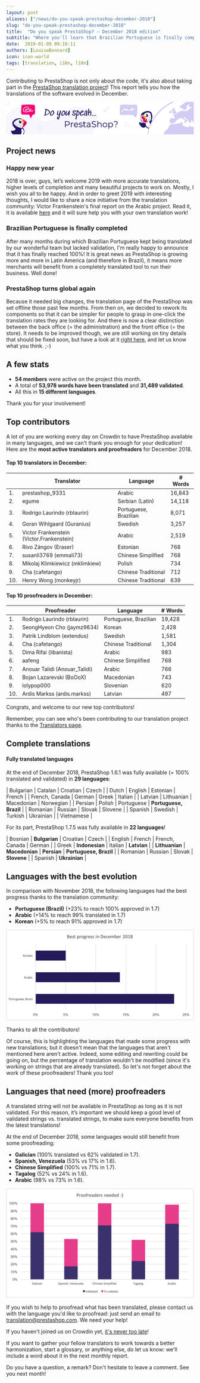 ```yaml
---
layout: post
aliases: ["/news/do-you-speak-prestashop-december-2018"]
slug: "do-you-speak-prestashop-december-2018"
title:  "Do you speak PrestaShop? – December 2018 edition"
subtitle: "Where you'll learn that Brazilian Portuguese is finally completed"
date:  2019-01-09 09:10:11
authors: [LouiseBonnard]
icon: icon-world
tags: [translation, i18n, l10n]
---
```


Contributing to PrestaShop is not only about the code, it's also about taking part in the [PrestaShop translation project](https://crowdin.com/project/prestashop-official)! This report tells you how the translations of the software evolved in December.

![Crowdin Monthly banner](/assets/images/2019/01/Build-Crowdin-banner.jpg)

## Project news


### Happy new year

2018 is over, guys, let’s welcome 2019 with more accurate translations, higher levels of completion and many beautiful projects to work on. Mostly, I wish you all to be happy. And in order to greet 2019 with interesting thoughts, I would like to share a nice initiative from the translation community: Victor Frankenstein's final report on the Arabic project. Read it, it is available [here](https://steemit.com/utopian-io/@dr-frankenstein/final-report-the-prestashop-project) and it will sure help you with your own translation work!


### Brazilian Portuguese is finally completed

After many months during which Brazilian Portuguese kept being translated by our wonderful team but lacked validation, I'm really happy to announce that it has finally reached 100%! It is great news as PrestaShop is growing more and more in Latin America (and therefore in Brazil), it means more merchants will benefit from a completely translated tool to run their business. Well done!


### PrestaShop turns global again

Because it needed big changes, the translation page of the PrestaShop was set offline those past few months. From then on, we decided to rework its components so that it can be simpler for people to grasp in one-click the translation rates they are looking for. And there is now a clear distinction between the back office (= the administration) and the front office (= the store). It needs to be improved though, we are still working on tiny details that should be fixed soon, but have a look at it [right here](https://www.prestashop.com/en/translations), and let us know what you think. ;-)


## A few stats
 
* **54 members** were active on the project this month.
* A total of **53,978 words have been translated** and **31,489 validated**.
* All this in **15 different languages**.
 
Thank you for your involvement!
 
 
## Top contributors
 
A lot of you are working every day on Crowdin to have PrestaShop available in many languages, and we can't thank you enough for your dedication! Here are the **most active translators and proofreaders** for December 2018.
 
#### Top 10 translators in December:
 
| |Translator | Language | # Words
|-|---------- | -------- | ----------------
 1. | prestashop_9331 | Arabic | 16,843
 2. | egume | Serbian (Latin) | 14,118
 3. | Rodrigo Laurindo (rblaurin) | Portuguese, Brazilian | 8,071
 4. | Goran Wihlgaard (Guranius) | Swedish | 3,257
 5. | Victor Frankenstein (Victor.Frankenstein) | Arabic | 2,519
 6. | Rivo Zängov (Eraser) | Estonian | 768
 7. | susanli3769 (emmali73) | Chinese Simplified | 768
 8. | Mikolaj Klimkiewicz (mklimkiew) | Polish | 734
 9. | Cha (cafetango) | Chinese Traditional | 712
10. | Henry Wong (monkeyjr) | Chinese Traditional | 639
 
 
#### Top 10 proofreaders in December:
 
| | Proofreader | Language | # Words
|-| ---------- | -------- | ----------------
 1. | Rodrigo Laurindo (rblaurin) | Portuguese, Brazilian | 19,428
 2. | SeongHyeon Cho (jaymz9634) | Korean | 2,428
 3. | Patrik Lindblom (extendus) | Swedish | 1,581
 4. | Cha (cafetango) | Chinese Traditional | 1,304
 5. | Dima Rifai (libanista) | Arabic | 983
 6. | aafeng | Chinese Simplified | 768
 7. | Anouar Talidi (Anouar_Talidi) | Arabic | 766
 8. | Bojan Lazarevski (BoOoX) | Macedonian | 743
 9. | lolypop000 | Slovenian | 620
10. | Ardis Markss (ardis.markss) | Latvian | 497
 
Congrats, and welcome to our new top contributors!
 
Remember, you can see who's been contributing to our translation project thanks to the [Translators page](http://translators.prestashop.com/).
 
 
## Complete translations
 
#### Fully translated languages
 
At the end of December 2018, PrestaShop 1.6.1 was fully available (= 100% translated and validated) in **29 languages**:
 
| Bulgarian | Catalan | Croatian | Czech |
| Dutch | English | Estonian | French |
| French, Canada | German | Greek | Italian |
| Latvian | Lithuanian | Macedonian | Norwegian |
| Persian | Polish | Portuguese | **Portuguese, Brazil** |
| Romanian | Russian | Slovak | Slovene |
| Spanish | Swedish | Turkish | Ukrainian |
| Vietnamese |
 
For its part, PrestaShop 1.7.5 was fully available in **22 languages**!
 
| Bosnian | **Bulgarian** | Croatian | Czech |
| English | French | French, Canada | German |
| Greek | **Indonesian** | Italian | **Latvian** |
| **Lithuanian** | **Macedonian** | **Persian** | **Portuguese, Brazil** |
| Romanian | Russian | Slovak | **Slovene** |
| Spanish | **Ukrainian** |
 
 
## Languages with the best evolution
 
In comparison with November 2018, the following languages had the best progress thanks to the translation community:
 
* **Portuguese (Brazil)** (+23% to reach 100% approved in 1.7)
* **Arabic** (+14% to reach 99% translated in 1.7)
* **Korean** (+5% to reach 91% approved in 1.7)
 
![Best translation progress for December 2018](/assets/images/2019/01/Build-Crowdin-progress-December18.png)
 
Thanks to all the contributors!
 
Of course, this is highlighting the languages that made some progress with new translations; but it doesn't mean that the languages that aren't mentioned here aren't active. Indeed, some editing and rewriting could be going on, but the percentage of translation wouldn't be modified (since it's working on strings that are already translated). So let's not forget about the work of these proofreaders! Thank you too!
 
 
## Languages that need (more) proofreaders
 
A translated string will not be available in PrestaShop as long as it is not validated. For this reason, it’s important we should keep a good level of validated strings vs. translated strings, to make sure everyone benefits from the latest translations!
 
At the end of December 2018, some languages would still benefit from some proofreading:
 
* **Galician** (100% translated vs 62% validated in 1.7).
* **Spanish, Venezuela** (53% vs 17% in 1.6).
* **Chinese Simplified** (100% vs 71% in 1.7).
* **Tagalog** (52% vs 24% in 1.6).
* **Arabic** (98% vs 73% in 1.6).
 
![Languages that need proofreading](/assets/images/2019/01/Build-Crowdin-proofreading-December18.png)
 
If you wish to help to proofread what has been translated, please contact us with the language you'd like to proofread: just send an email to translation@prestashop.com. We need your help! 
 
If you haven't joined us on Crowdin yet, [it's never too late](https://crowdin.com/project/prestashop-official)!
 
If you want to gather your fellow translators to work towards a better harmonization, start a glossary, or anything else, do let us know: we'll include a word about it in the next monthly report.
 
Do you have a question, a remark? Don't hesitate to leave a comment. See you next month!
